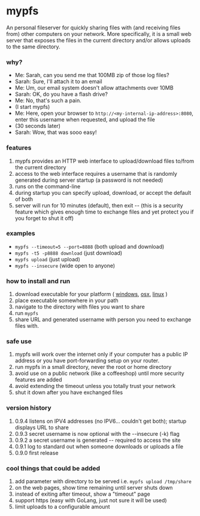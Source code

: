 # mypfs
An personal fileserver for quickly sharing files with (and receiving files from) other computers on your network. More specifically, it is a small web server that exposes the files in the current directory and/or allows uploads to the same directory.

### why?
* Me: Sarah, can you send me that 100MB zip of those log files?
* Sarah: Sure, I'll attach it to an email
* Me: Um, our email system doesn't allow attachments over 10MB
* Sarah: OK, do you have a flash drive?
* Me: No, that's such a pain.
* (I start mypfs)
* Me: Here, open your browser to `http://<my-internal-ip-address>:8080`, enter this username when requested, and upload the file
* (30 seconds later)
* Sarah: Wow, that was sooo easy!

### features
1. mypfs provides an HTTP web interface to upload/download files to/from the current directory
1. access to the web interface requires a username that is randomly generated during server startup (a password is not needed)
1. runs on the command-line
1. during startup you can specify upload, download, or accept the default of both
1. server will run for 10 minutes (default), then exit -- (this is a security feature which gives enough time to exchange files and yet protect you if you forget to shut it off)

### examples
* `mypfs --timeout=5 --port=8888`  (both upload and download)
* `mypfs -t5 -p8888 download`   (just download)
* `mypfs upload`  (just upload)
* `mypfs --insecure`  (wide open to anyone)

### how to install and run
1. download executable for your platform ( [windows](https://github.com/joncrlsn/mypfs/raw/master/bin-win/mypfs.exe "Windows"), [osx](https://github.com/joncrlsn/mypfs/raw/master/bin-osx/mypfs "OSX"), [linux](https://github.com/joncrlsn/mypfs/raw/master/bin-linux/mypfs "Linux") )
1. place executable somewhere in your path
1. navigate to the directory with files you want to share 
1. run `mypfs`
1. share URL and generated username with person you need to exchange files with. 

### safe use
1. mypfs will work over the internet only if your computer has a public IP address or you have port-forwarding setup on your router.
1. run mypfs in a small directory, never the root or home directory
1. avoid use on a public network (like a coffeeshop) until more security features are added
1. avoid extending the timeout unless you totally trust your network
1. shut it down after you have exchanged files

### version history
1. 0.9.4 listens on IPV4 addresses (no IPV6... couldn't get both); startup displays URL to share
1. 0.9.3 secret username is now optional with the --insecure (-k) flag
1. 0.9.2 a secret username is generated -- required to access the site 
1. 0.9.1 log to standard out when someone downloads or uploads a file
1. 0.9.0 first release

### cool things that could be added
1. add parameter with directory to be served  i.e. `mypfs upload /tmp/share`
1. on the web pages, show time remaining until server shuts down
1. instead of exiting after timeout, show a "timeout" page
1. support https (easy with GoLang, just not sure it will be used)
1. limit uploads to a configurable amount
